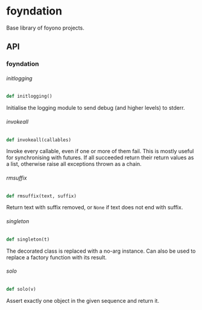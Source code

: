 # foyndation
Base library of foyono projects.

## API

<a id="foyndation"></a>

### foyndation

<a id="foyndation.initlogging"></a>

###### initlogging

```python
def initlogging()
```

Initialise the logging module to send debug (and higher levels) to stderr.

<a id="foyndation.invokeall"></a>

###### invokeall

```python
def invokeall(callables)
```

Invoke every callable, even if one or more of them fail. This is mostly useful for synchronising with futures.
If all succeeded return their return values as a list, otherwise raise all exceptions thrown as a chain.

<a id="foyndation.rmsuffix"></a>

###### rmsuffix

```python
def rmsuffix(text, suffix)
```

Return text with suffix removed, or `None` if text does not end with suffix.

<a id="foyndation.singleton"></a>

###### singleton

```python
def singleton(t)
```

The decorated class is replaced with a no-arg instance.
Can also be used to replace a factory function with its result.

<a id="foyndation.solo"></a>

###### solo

```python
def solo(v)
```

Assert exactly one object in the given sequence and return it.

